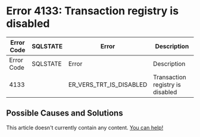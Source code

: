 
# Error 4133: Transaction registry is disabled


| Error Code | SQLSTATE | Error | Description |
| --- | --- | --- | --- |
| Error Code | SQLSTATE | Error | Description |
| 4133 |  | ER_VERS_TRT_IS_DISABLED | Transaction registry is disabled |




## Possible Causes and Solutions


This article doesn't currently contain any content. [You can help!](/en/writing-and-editing-knowledge-base-articles/)

